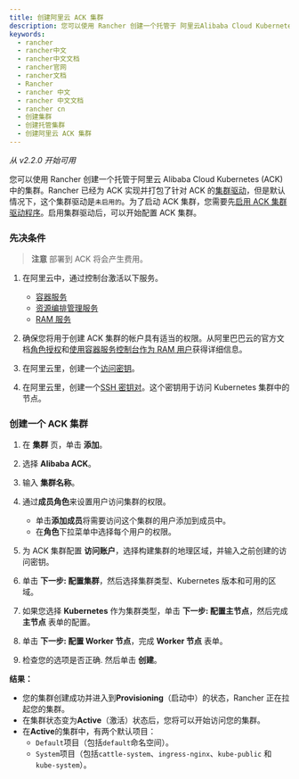 ```yaml
---
title: 创建阿里云 ACK 集群
description: 您可以使用 Rancher 创建一个托管于 阿里云Alibaba Cloud Kubernetes (ACK) 中的集群。Rancher 已经为ACK实现并打包了针对ACK的集群驱动，但是默认情况下，这个集群驱动是`未启用的`。为了启动 ACK 集群，您需要先启用 ACK 集群驱动程序。启用集群驱动后，可以开始配置 ACK 集群。
keywords:
  - rancher
  - rancher中文
  - rancher中文文档
  - rancher官网
  - rancher文档
  - Rancher
  - rancher 中文
  - rancher 中文文档
  - rancher cn
  - 创建集群
  - 创建托管集群
  - 创建阿里云 ACK 集群
---
```


_从 v2.2.0 开始可用_

您可以使用 Rancher 创建一个托管于阿里云 Alibaba Cloud Kubernetes (ACK) 中的集群。Rancher 已经为 ACK 实现并打包了针对 ACK 的[集群驱动](/docs/rancher2.5/admin-settings/drivers/cluster-drivers/_index)，但是默认情况下，这个集群驱动是`未启用的`。为了启动 ACK 集群，您需要先[启用 ACK 集群驱动程序](/docs/rancher2.5/admin-settings/drivers/cluster-drivers/_index)。启用集群驱动后，可以开始配置 ACK 集群。

### 先决条件

> **注意**
> 部署到 ACK 将会产生费用。

1. 在阿里云中，通过控制台激活以下服务。

   - [容器服务](https://cs.console.aliyun.com)
   - [资源编排管理服务](https://ros.console.aliyun.com)
   - [RAM 服务](https://ram.console.aliyun.com)

2. 确保您将用于创建 ACK 集群的帐户具有适当的权限。从阿里巴巴云的官方文档[角色授权](https://www.alibabacloud.com/help/doc-detail/86483.htm)和[使用容器服务控制台作为 RAM 用户](https://www.alibabacloud.com/help/doc-detail/86484.htm)获得详细信息。

3. 在阿里云里，创建一个[访问密钥](https://www.alibabacloud.com/help/doc-detail/53045.html)。

4. 在阿里云里，创建一个[SSH 密钥对](https://www.alibabacloud.com/help/doc-detail/51793.html)。这个密钥用于访问 Kubernetes 集群中的节点。

### 创建一个 ACK 集群

1. 在 **集群** 页，单击 **添加**。

1. 选择 **Alibaba ACK**。

1. 输入 **集群名称**。

1. 通过**成员角色**来设置用户访问集群的权限。

   - 单击**添加成员**将需要访问这个集群的用户添加到成员中。
   - 在**角色**下拉菜单中选择每个用户的权限。

1. 为 ACK 集群配置 **访问账户**，选择构建集群的地理区域，并输入之前创建的访问密钥。

1. 单击 **下一步: 配置集群**，然后选择集群类型、Kubernetes 版本和可用的区域。

1. 如果您选择 **Kubernetes** 作为集群类型，单击 **下一步: 配置主节点**，然后完成 **主节点** 表单的配置。

1. 单击 **下一步: 配置 Worker 节点**，完成 **Worker 节点** 表单。

1. 检查您的选项是否正确. 然后单击 **创建**。

**结果：**

- 您的集群创建成功并进入到**Provisioning**（启动中）的状态，Rancher 正在拉起您的集群。
- 在集群状态变为**Active**（激活）状态后，您将可以开始访问您的集群。
- 在**Active**的集群中，有两个默认项目：
  - `Default`项目（包括`default`命名空间）。
  - `System`项目（包括`cattle-system`、`ingress-nginx`、`kube-public` 和 `kube-system`）。
